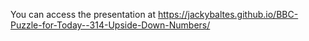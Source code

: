 You can access the presentation at https://jackybaltes.github.io/BBC-Puzzle-for-Today--314-Upside-Down-Numbers/